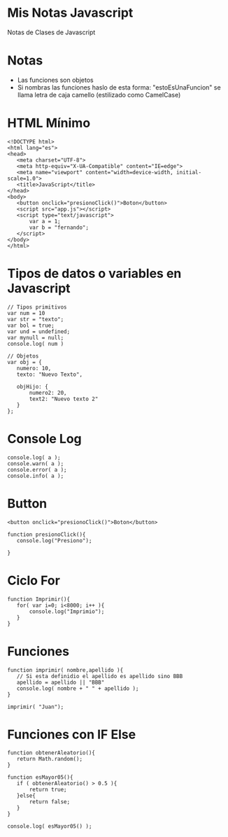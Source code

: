 # Mis Notas Javascript
Notas de Clases de Javascript

# Notas
- Las funciones son objetos
- Si nombras las funciones haslo de esta forma: "estoEsUnaFuncion" se llama letra de caja camello (estilizado como CamelCase)

# HTML Mínimo
 ```
<!DOCTYPE html>
<html lang="es">
<head>
    <meta charset="UTF-8">
    <meta http-equiv="X-UA-Compatible" content="IE=edge">
    <meta name="viewport" content="width=device-width, initial-scale=1.0">
    <title>JavaScript</title>
</head>
<body>
    <button onclick="presionoClick()">Boton</button>
    <script src="app.js"></script>
    <script type="text/javascript">
        var a = 1;
        var b = "fernando";
    </script>
</body>
</html>
 ```
 
# Tipos de datos o variables en Javascript
 ```
// Tipos primitivos
var num = 10
var str = "texto";
var bol = true;
var und = undefined;
var mynull = null;
console.log( num )

// Objetos
var obj = {
    numero: 10,
    texto: "Nuevo Texto",

    objHijo: {
        numero2: 20,
        text2: "Nuevo texto 2"
    }
};
 ```




# Console Log
 ```
console.log( a );
console.warn( a );
console.error( a );
console.info( a );
 ```

 # Button
 ```
 <button onclick="presionoClick()">Boton</button>
 
 function presionoClick(){
    console.log("Presiono");

}
 ```
 
 # Ciclo For
 ```
 function Imprimir(){
    for( var i=0; i<8000; i++ ){
        console.log("Imprimio");
    }
}
 ```
 
 
# Funciones
 ```
 function imprimir( nombre,apellido ){
    // Si esta definidio el apellido es apellido sino BBB
    apellido = apellido || "BBB"
    console.log( nombre + " " + apellido );
}

imprimir( "Juan");
 ```

# Funciones con IF Else
 ```
function obtenerAleatorio(){
    return Math.random();
}

function esMayor05(){
    if ( obtenerAleatorio() > 0.5 ){
        return true;
    }else{
        return false;
    }
}

console.log( esMayor05() );
 ```
